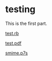 # testing

This is the first part.




[test.rb](test.rb)

[test.pdf](test.pdf)

[smime.p7s](smime.p7s)